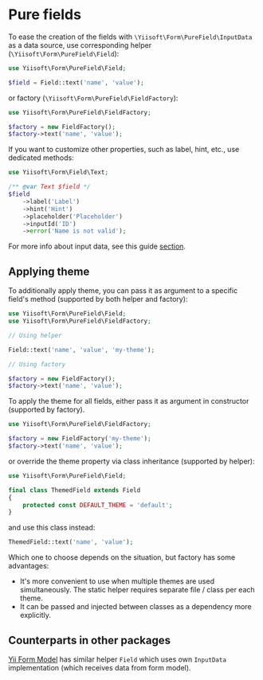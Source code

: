 # Pure fields

To ease the creation of the fields with `\Yiisoft\Form\PureField\InputData` as a data source, use
corresponding helper (`\Yiisoft\Form\PureField\Field`):

```php
use Yiisoft\Form\PureField\Field;

$field = Field::text('name', 'value');
```

or factory (`\Yiisoft\Form\PureField\FieldFactory`):

```php
use Yiisoft\Form\PureField\FieldFactory;

$factory = new FieldFactory();
$factory->text('name', 'value');
```

If you want to customize other properties, such as label, hint, etc., use dedicated methods:

```php
use Yiisoft\Form\Field\Text;

/** @var Text $field */
$field
    ->label('Label')
    ->hint('Hint')
    ->placeholder('Placeholder')
    ->inputId('ID')
    ->error('Name is not valid');
```

For more info about input data, see this guide [section](input-data.md).

## Applying theme

To additionally apply theme, you can pass it as argument to a specific field's method (supported by both helper and 
factory):

```php
use Yiisoft\Form\PureField\Field;
use Yiisoft\Form\PureField\FieldFactory;

// Using helper

Field::text('name', 'value', 'my-theme');

// Using factory

$factory = new FieldFactory();
$factory->text('name', 'value');
```

To apply the theme for all fields, either pass it as argument in constructor (supported by factory).

```php
use Yiisoft\Form\PureField\FieldFactory;

$factory = new FieldFactory('my-theme');
$factory->text('name', 'value');
```

or override the theme property via class inheritance (supported by helper):

```php
use Yiisoft\Form\PureField\Field;

final class ThemedField extends Field
{
    protected const DEFAULT_THEME = 'default';
}
```

and use this class instead:

```php
ThemedField::text('name', 'value');
```

Which one to choose depends on the situation, but factory has some advantages:

- It's more convenient to use when multiple themes are used simultaneously. The static helper requires separate file / 
class per each theme.
- It can be passed and injected between classes as a dependency more explicitly.

## Counterparts in other packages

[Yii Form Model](https://github.com/yiisoft/form-model) has similar helper `Field` which uses own `InputData` 
implementation (which receives data from form model).
